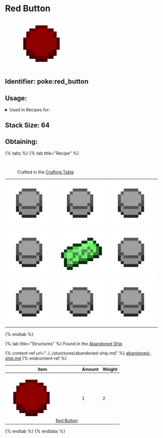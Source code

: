 # Red Button



<figure><img src="https://github.com/ItsMePok/PFE/blob/wikiAssets/wikiMain/red_button.png?raw=true" alt=""><figcaption></figcaption></figure>

## Identifier: **poke:red\_button** <a href="#identifier" id="identifier"></a>

## Usage:

<details>

<summary>Used in Recipes for:</summary>

* Charged Cobalt Block
* Armor Stand Hider
* Armor Stand Remover
* Armor Stand Hider
* Panic Button
* Sundial
* Quantum Teleporter

</details>

## <img src="https://minecraft.wiki/images/Light_Gray_Bundle_JE1_BE1.png?b552e" alt="" data-size="line">Stack Size: 64

## Obtaining:

{% tabs %}
{% tab title="Recipe" %}


<figure><img src="https://minecraft.wiki/images/thumb/Crafting_Table_JE4_BE3.png/150px-Crafting_Table_JE4_BE3.png?5767f" alt=""><figcaption><p>Crafted in the <a href="https://minecraft.wiki/w/Crafting_Table">Crafting Table</a></p></figcaption></figure>

|                                                                                             |                                                                                                        |                                                                                             |
| :-----------------------------------------------------------------------------------------: | :----------------------------------------------------------------------------------------------------: | :-----------------------------------------------------------------------------------------: |
| ![Plastic](https://github.com/ItsMePok/PFE/blob/wikiAssets/wikiMain/plastic.png?raw=true) |       ![Plastic](https://github.com/ItsMePok/PFE/blob/wikiAssets/wikiMain/plastic.png?raw=true)      | ![Plastic](https://github.com/ItsMePok/PFE/blob/wikiAssets/wikiMain/plastic.png?raw=true) |
| ![Plastic](https://github.com/ItsMePok/PFE/blob/wikiAssets/wikiMain/plastic.png?raw=true) | ![Electric Component](https://github.com/ItsMePok/PFE/blob/wikiAssets/wikiMain/electric_component.png?raw=true) | ![Plastic](https://github.com/ItsMePok/PFE/blob/wikiAssets/wikiMain/plastic.png?raw=true) |
| ![Plastic](https://github.com/ItsMePok/PFE/blob/wikiAssets/wikiMain/plastic.png?raw=true) |       ![Plastic](https://github.com/ItsMePok/PFE/blob/wikiAssets/wikiMain/plastic.png?raw=true)      | ![Plastic](https://github.com/ItsMePok/PFE/blob/wikiAssets/wikiMain/plastic.png?raw=true) |
{% endtab %}

{% tab title="Structures" %}
Found in the [Abandoned Ship](../../sturctures/abandoned-ship.md)

{% content-ref url="../../sturctures/abandoned-ship.md" %}
[abandoned-ship.md](../../sturctures/abandoned-ship.md)
{% endcontent-ref %}

| Item                                                                                                                                           | Amount | Weight |
| ---------------------------------------------------------------------------------------------------------------------------------------------- | ------ | ------ |
| [<img src="https://github.com/ItsMePok/PFE/blob/wikiAssets/wikiMain/red_button.png?raw=true" alt="" data-size="line">Red Button](red-button.md) | 1      | 2      |
{% endtab %}
{% endtabs %}
